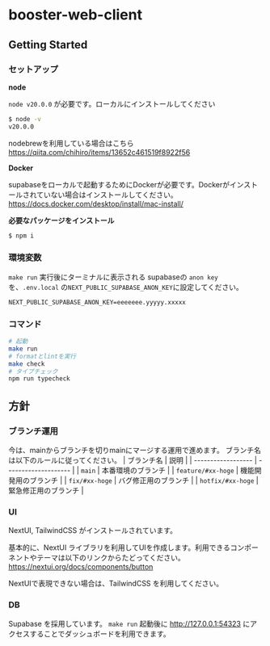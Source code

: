 # booster-web-client

## Getting Started

### セットアップ
**node**

`node v20.0.0` が必要です。ローカルにインストールしてください

```bash
$ node -v
v20.0.0
```

nodebrewを利用している場合はこちら
https://qiita.com/chihiro/items/13652c461519f8922f56

**Docker**

supabaseをローカルで起動するためにDockerが必要です。Dockerがインストールされていない場合はインストールしてください。
https://docs.docker.com/desktop/install/mac-install/

**必要なパッケージをインストール**

```bash
$ npm i
```

### 環境変数
`make run` 実行後にターミナルに表示される supabaseの `anon key` を、`.env.local` の`NEXT_PUBLIC_SUPABASE_ANON_KEY`に設定してください。
```
NEXT_PUBLIC_SUPABASE_ANON_KEY=eeeeeee.yyyyy.xxxxx
```

### コマンド

```bash
# 起動
make run
# formatとlintを実行
make check
# タイプチェック
npm run typecheck
```

## 方針

### ブランチ運用

今は、mainからブランチを切りmainにマージする運用で進めます。
ブランチ名は以下のルールに従ってください。
| ブランチ名 | 説明 |
| ------------------ | -------------------- |
| `main` | 本番環境のブランチ |
| `feature/#xx-hoge` | 機能開発用のブランチ |
| `fix/#xx-hoge` | バグ修正用のブランチ |
| `hotfix/#xx-hoge` | 緊急修正用のブランチ |

### UI

NextUI, TailwindCSS がインストールされています。

基本的に、NextUI ライブラリを利用してUIを作成します。利用できるコンポーネントやテーマは以下のリンクからたどってください。
https://nextui.org/docs/components/button

NextUIで表現できない場合は、TailwindCSS を利用してください。

### DB
Supabase を採用しています。
`make run` 起動後に http://127.0.0.1:54323 にアクセスすることでダッシュボードを利用できます。
